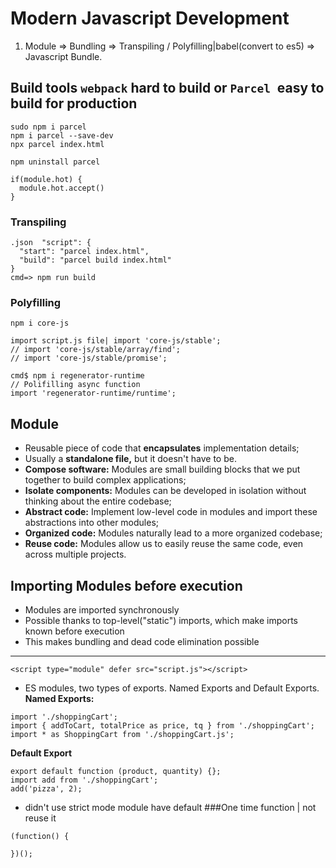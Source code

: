 # Modern Javascript Development

1. Module => Bundling => Transpiling / Polyfilling|babel(convert to es5) => Javascript Bundle.

## Build tools `webpack` hard to build or `Parcel `easy to build for production

```
sudo npm i parcel
npm i parcel --save-dev
npx parcel index.html

npm uninstall parcel
```

```
if(module.hot) {
  module.hot.accept()
}
```

### Transpiling

```
.json  "script": {
  "start": "parcel index.html",
  "build": "parcel build index.html"
}
cmd=> npm run build
```

### Polyfilling

```
npm i core-js

import script.js file| import 'core-js/stable';
// import 'core-js/stable/array/find';
// import 'core-js/stable/promise';

cmd$ npm i regenerator-runtime
// Polifilling async function
import 'regenerator-runtime/runtime';
```

## Module

- Reusable piece of code that **encapsulates** implementation details;
- Usually a **standalone file,** but it doesn't have to be.
- **Compose software:** Modules are small building blocks that we put together to build complex applications;
- **Isolate components:** Modules can be developed in isolation without thinking about the entire codebase;
- **Abstract code:** Implement low-level code in modules and import these abstractions into other modules;
- **Organized code:** Modules naturally lead to a more organized codebase;
- **Reuse code:** Modules allow us to easily reuse the same code, even across multiple projects.

## Importing Modules before execution

- Modules are imported synchronously
- Possible thanks to top-level("static") imports, which make imports known before execution
- This makes bundling and dead code elimination possible

---

`<script type="module" defer src="script.js"></script>`

- ES modules, two types of exports. Named Exports and Default Exports.
  **Named Exports:**

```
import './shoppingCart';
import { addToCart, totalPrice as price, tq } from './shoppingCart';
import * as ShoppingCart from './shoppingCart.js';
```

**Default Export**

```
export default function (product, quantity) {};
import add from './shoppingCart';
add('pizza', 2);
```

- didn't use strict mode module have default
  ###One time function | not reuse it

```
(function() {

})();
```
